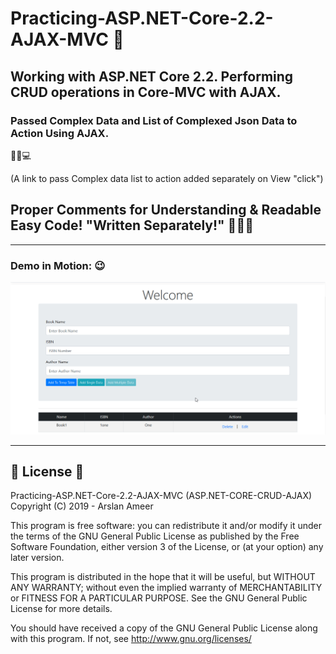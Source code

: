 # Practicing-ASP.NET-Core-2.2-AJAX-MVC 👏

## Working with ASP.NET Core 2.2. Performing CRUD operations in Core-MVC with AJAX.

### Passed Complex Data and List of Complexed Json Data to Action Using AJAX.

📑💫💻

(A link to pass Complex data list to action added separately on View "click")

## Proper Comments for Understanding & Readable Easy Code! "Written Separately!" 🤟🤟🤟

---

### Demo in Motion: 😉

![](coreCRUDAJAXdemo.gif)

---

## 📄 License 🔐

Practicing-ASP.NET-Core-2.2-AJAX-MVC (ASP.NET-CORE-CRUD-AJAX)
Copyright (C) 2019 - Arslan Ameer

This program is free software: you can redistribute it and/or modify
it under the terms of the GNU General Public License as published by
the Free Software Foundation, either version 3 of the License, or
(at your option) any later version.

This program is distributed in the hope that it will be useful,
but WITHOUT ANY WARRANTY; without even the implied warranty of
MERCHANTABILITY or FITNESS FOR A PARTICULAR PURPOSE. See the
GNU General Public License for more details.

You should have received a copy of the GNU General Public License
along with this program. If not, see <http://www.gnu.org/licenses/>
